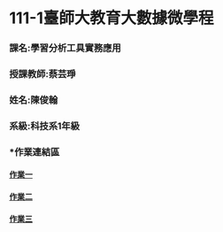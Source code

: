 #  111-1臺師大教育大數據微學程
### 課名:學習分析工具實務應用
###  授課教師:蔡芸琤
###  姓名:陳俊翰
###  系級:科技系1年級
###  *作業連結區
#### [作業一](https://github.com/nick399100/LAT/blob/main/week3/task1.ipynb)
#### [作業二](https://nbviewer.org/github/nick399100/LAT/blob/main/week5/plotly%20tesk2.ipynb) 
#### [作業三](https://github.com/nick399100/LAT/blob/main/week6/%E4%BD%9C%E6%A5%AD3.ipynb)

